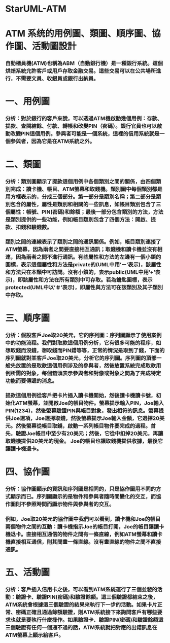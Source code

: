# StarUML-ATM

# ATM 系统的用例圖、類圖、順序圖、協作圖、活動圖設計

### 自動櫃員機(ATM)也稱為ABM（自動銀行機）是一種銀行系統。這個烘焙系統允許客戶或用戶存取金融交易。這些交易可以在公共場所進行，不需要文員、收銀員或銀行出納員。

# 一、用例圖

### 分析：對於銀行的客戶來說，可以透過ATM機啟動幾個用例：存款、提款、查閱結餘、付款、轉帳和改變PIN（密碼）。銀行官員也可以啟動改變PIN這個用例。參與者可能是一個系統，這裡的信用系統就是一個參與者，因為它是在ATM系統之外。

# 二、類圖

### 分析：類別圖顯示了提款這個用例中各個類別之間的關係，由四個類別完成：讀卡機、帳目、ATM螢幕和取錢機。類別圖中每個類別都是用方框表示的，分成三個部分。第一部分是類別名稱；第二部分是類別包含的屬性，屬性是類別和相關的一些訊息，如帳目類別包含了三個屬性：帳號、PIN(密碼)和餘額；最後一部分包含類別的方法，方法是類別提供的一些功能，例如帳目類別包含了四個方法：開啟、提款、扣錢和驗錢數。
### 類別之間的連線表示了類別之間的通訊關係。例如，帳目類別連接了ATM螢幕，因為兩者之間要直接相互通訊；取錢機和讀卡機並沒有相連，因為兩者之間不進行通訊。有些屬性和方法的左邊有一個小鎖的圖標，表示這個屬性和方法是private的(UML中用’－’表示)，該屬性和方法只在本類中可訪問。沒有小鎖的，表示public(UML中用’+’表示)，即該屬性和方法在所有類別中可存取。若為鑰匙圖標，表示protected(UML中以’＃’表示)，即屬性與方法可在該類別及其子類別中存取。

# 三、順序圖

### 分析：假設客戶Joe取20美元，它的序列圖：序列圖顯示了使用案例中的功能流程。我們對取款這個用例分析，它有很多可能的程序，如想取錢而沒錢，想取錢而PIN錯等等，正常的情況是取到了錢，下面的序列圖就對某客戶Joe取20美元，分析它的序列圖。序列圖的頂部一般先放置的是取款這個用例涉及的參與者，然後放置系統完成取款用例所需的對象，每個箭頭表示參與者和對像或對象之間為了完成特定功能而要傳遞的消息。
### 提款這個用例從客戶把卡片插入讀卡機開始，然後讀卡機讀卡號，初始化ATM螢幕，並開啟Joe的帳目物件。螢幕提示輸入PIN，Joe輸入PIN(1234)，然後螢幕驗證PIN與帳目對象，發出相符的訊息。螢幕提供Joe選項，Joe選擇取錢，然後螢幕提示Joe輸入金額，它選擇20美元。然後螢幕從帳目取錢，啟動一系列帳目物件要完成的過程。首先，驗證Joe帳目中至少有20美元；然後，它從中扣掉20美元，再讓取錢機提供20美元的現金。 Joe的帳目也讓取錢機提供收據，最後它讓讀卡機退卡。

# 四、協作圖

### 分析：協作圖顯示的資訊和序列圖是相同的，只是協作圖用不同的方式顯示而已。序列圖顯示的是物件和參與者隨時間變化的交互，而協作圖則不參照時間而顯示物件與參與者的交互。
### 例如，Joe取20美元的協作圖中我們可以看到，讀卡機和Joe的帳目兩個物件之間的互動：讀卡機指示Joe的帳目打開，Joe的帳目讓讀卡機退卡。直接相互通信的物件之間有一條直線，例如ATM螢幕和讀卡機直接相互通信，則其間畫一條直線。沒有畫直線的物件之間不直接通訊。

# 五、活動圖

### 分析：客戶插入信用卡之後，可以看到ATM系統運行了三個並發的活動：驗證卡、驗證PIN(密碼)和驗證餘額。這三個驗證都結束之後，ATM系統會根據這三個驗證的結果來執行下一步的活動。如果卡片正常、密碼正確且通過餘額驗證，則ATM系統接下來詢問客戶有哪些要求也就是要執行什麼操作。如果驗證卡、驗證PIN(密碼)和驗證餘額這三個驗證有任何一個通不過的話，ATM系統就把對應的出錯訊息在ATM螢幕上顯示給客戶。
